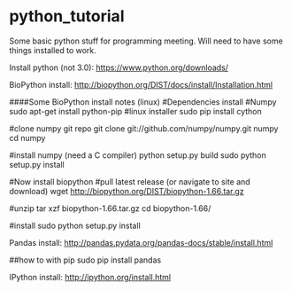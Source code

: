 # python_tutorial
Some basic python stuff for programming meeting. Will need to have some things installed to work. 

Install python (not 3.0):
https://www.python.org/downloads/

BioPython install: 
http://biopython.org/DIST/docs/install/Installation.html

####Some BioPython install notes (linux)
#Dependencies install
#Numpy
sudo apt-get install python-pip #linux installer
sudo pip install cython

#clone numpy git repo
git clone git://github.com/numpy/numpy.git numpy
cd numpy

#install numpy (need a C compiler)
python setup.py build
sudo python setup.py install

#Now install biopython
#pull latest release (or navigate to site and download)
wget http://biopython.org/DIST/biopython-1.66.tar.gz

#unzip
tar xzf biopython-1.66.tar.gz
cd biopython-1.66/

#install
sudo python setup.py install

Pandas install:
http://pandas.pydata.org/pandas-docs/stable/install.html

##how to with pip
sudo pip install pandas

IPython install:
http://ipython.org/install.html
